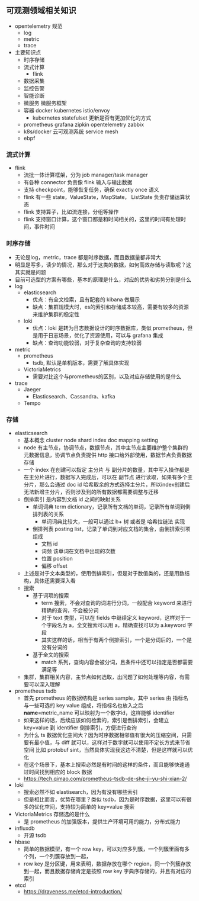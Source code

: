 ## 可观测领域相关知识

- opentelemetry 规范
  - log
  - metric
  - trace
- 主要知识点
  - 时序存储
  - 流式计算
    - flink
  - 数据采集
  - 监控告警
  - 智能诊断
  - 微服务 微服务框架
  - 容器 docker kubernetes istio/envoy
    - kubernetes statefulset 更新是否有更加优化的方式
  - prometheus grafana zipkin opentelemetry zabbix
  - k8s/docker 云可观测系统 service mesh
  - ebpf

### 流式计算

- flink
  - 流批一体计算框架，分为 job manager/task manager
  - 有各种 connector 负责像 flink 输入与输出数据
  - 支持 checkpoint，能够恢复任务，确保 exactly once 语义
  - flink 有一些 state，ValueState，MapState， ListState 负责存储运算状态
  - flink 支持算子，比如流连接，分组等操作
  - flink 支持窗口计算，这个窗口都是和时间相关的，这里的时间有处理时间，事件时间

### 时序存储

- 无论是log，metric，trace 都是时序数据，而且数据量都非常大
- 明显是写多，读少的情况，那么对于这类的数据，如何高效存储与读取呢？这其实就是问题
- 目前可选型的方案有哪些，基本的原理是什么，对应的优势和劣势分别是什么
- log
  - elasticsearch
    - 优点：有全文检索，且有配套的 kibana 做展示
    - 缺点：集群规模大时，es的索引和存储成本较高，需要有较多的资源来维护集群的稳定性
  - loki
    - 优点：loki 是转为日志数据设计的时序数据库，类似 prometheus，但是用于日志场景，优化了资源使用，可以与 grafana 集成
    - 缺点：查询功能较弱，对于复杂查询的支持较弱
- metric
  - prometheus
    - tsdb, 默认是单机版本，需要了解具体实现
  - VictoriaMetrics
    - 需要对比这个与prometheus的区别，以及对应存储使用的是什么
- trace
  - Jaeger
    - Elasticsearch、Cassandra、kafka
  - Tempo

### 存储

- elasticsearch
  - 基本概念 cluster node shard index doc mapping setting
  - node 有主节点，协调节点，数据节点，其中主节点主要维护整个集群的元数据信息，协调节点负责提供 http 接口给外部使用，数据节点负责数据存储
  - 一个 index 在创建可以指定 主分片 与 副分片的数量，其中写入操作都是在主分片进行，数据写入完成后，可以在 副节点 进行读取，如果有多个主分片，那么会通过 doc id 哈希取余的方式选择主分片，所以index创建后无法新增主分片，否则涉及到的所有数据都需要调整与迁移
  - 倒排索引 是内容到文档 id 之间的映射关系
    - 单词词典 term dictionary，记录所有文档的单词，记录所有单词到倒排列表的关系
      - 单词词典比较大，一般可以通过 b+ 树 或者是 哈希拉链法 实现
    - 倒排列表 posting list，记录了单词到对应文档的集合，由倒排索引项组成
      - 文档 id
      - 词频 该单词在文档中出现的次数
      - 位置 position
      - 偏移 offset
  - 上述是对于文本类型的，使用倒排索引，但是对于数值类的，还是用数结构，具体还需要深入看
  - 搜索
    - 基于词项的搜索
      - term 搜索，不会对查询的词进行分词，一般配合 keyword 来进行 精确的查询，不会被分词
      - 对于 text 类型，可以在 fields 中继续定义 keyword，这样对于一个字段名为 a，全文搜索可以用 a，精确查找可以为 a.keyword 字段
      - 其实这样的话，相当于有两个倒排索引，一个是分词后的，一个是没有分词的
    - 基于全文的搜索
      - match 系列，查询内容会被分词，且条件中还可以指定是否都需要满足等
  - 集群，集群相关内容，主节点如何选取，出问题了如何处理等内容，有需要可以深入理解
- prometheus tsdb
  - 首先 prometheus 的数据结构是 series sample，其中 series 由 指标名与一些可选的 key value 组成，将指标名也放入之后 __name__=metric_name 可以映射为一个数字id，这样能够 identifier
  - 如果这样的话，后续应该如何检索的，索引是倒排索引，会建立 key=value 到 identifier 倒排索引，方便进行查询
  - 为什么 ts 数据优化空间大？因为时序数据相邻值有很大的压缩空间，只需要有最小值，与 diff 就可以，这样对于数字就可以使用不定长方式来节省空间 比如 protobuf sint，当然具体实现我这边不清楚，但是这样就可以优化
  - 在这个场景下，基本上搜索必然是有时间的这样的条件，而且能够快速通过时间找到相应的 block 数据
  - https://tech.qimao.com/prometheus-tsdb-de-she-ji-yu-shi-xian-2/
- loki
  - 搜索必然不如 elastisearch，因为有没有哪些索引
  - 但是相比而言，优势在哪里？类似 tsdb，因为是时序数据，这里可以有很多的优化空间，支持较为简单的 key=value 搜索
- VictoriaMetrics 存储选的是什么
  - 是 prometheus 的加强版本，提供生产环境可用的能力，分布式能力
- influxdb
  - 开源 tsdb
- hbase
  - 简单的数据模型，有一个 row key，可以对应多列簇，一个列簇里面有多个列，一个列簇存放到一起，
  - row key 是分区键，用来表明，数据存放在哪个 region，同一个列簇存放到一起，而且数据存储肯定是按照 row key 字典序存储的，并且有对应的索引
- etcd
  - https://draveness.me/etcd-introduction/
